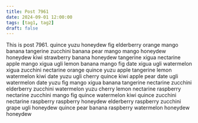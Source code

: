 ```yaml
---
title: Post 7961
date: 2024-09-01 12:00:00
tags: [tag1, tag2]
draft: false
---
```

This is post 7961.
quince
yuzu
honeydew
fig
elderberry
orange
mango
banana
tangerine
zucchini
banana
pear
mango
mango
honeydew
honeydew
kiwi
strawberry
banana
honeydew
tangerine
xigua
nectarine
apple
mango
xigua
ugli
lemon
banana
mango
fig
date
xigua
ugli
watermelon
xigua
zucchini
nectarine
orange
quince
yuzu
apple
tangerine
lemon
watermelon
kiwi
date
yuzu
ugli
cherry
quince
kiwi
apple
pear
date
ugli
watermelon
date
yuzu
fig
mango
xigua
banana
tangerine
nectarine
zucchini
elderberry
zucchini
watermelon
yuzu
cherry
lemon
nectarine
raspberry
nectarine
zucchini
mango
fig
quince
watermelon
kiwi
quince
zucchini
nectarine
raspberry
raspberry
honeydew
elderberry
raspberry
zucchini
grape
ugli
honeydew
quince
pear
banana
raspberry
watermelon
honeydew
honeydew
